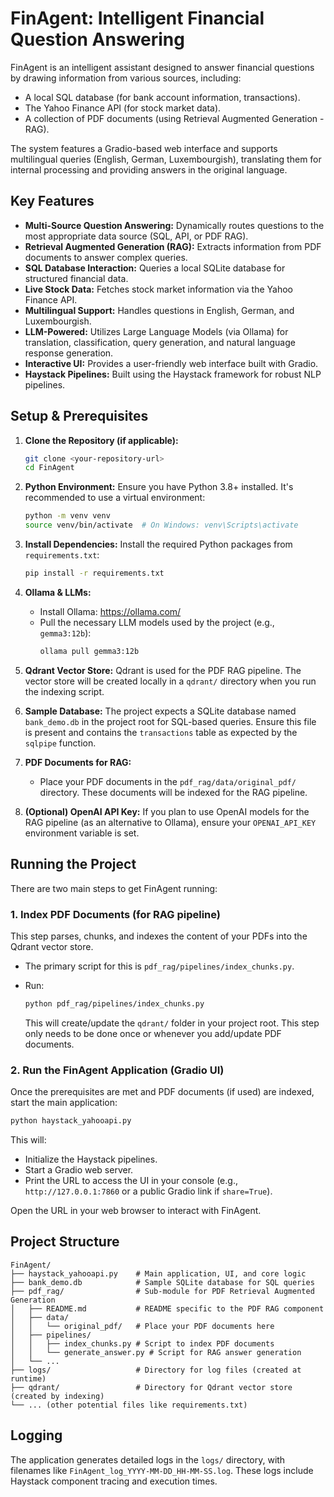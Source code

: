 # FinAgent: Intelligent Financial Question Answering

FinAgent is an intelligent assistant designed to answer financial questions by drawing information from various sources, including:
*   A local SQL database (for bank account information, transactions).
*   The Yahoo Finance API (for stock market data).
*   A collection of PDF documents (using Retrieval Augmented Generation - RAG).

The system features a Gradio-based web interface and supports multilingual queries (English, German, Luxembourgish), translating them for internal processing and providing answers in the original language.

## Key Features

*   **Multi-Source Question Answering:** Dynamically routes questions to the most appropriate data source (SQL, API, or PDF RAG).
*   **Retrieval Augmented Generation (RAG):** Extracts information from PDF documents to answer complex queries.
*   **SQL Database Interaction:** Queries a local SQLite database for structured financial data.
*   **Live Stock Data:** Fetches stock market information via the Yahoo Finance API.
*   **Multilingual Support:** Handles questions in English, German, and Luxembourgish.
*   **LLM-Powered:** Utilizes Large Language Models (via Ollama) for translation, classification, query generation, and natural language response generation.
*   **Interactive UI:** Provides a user-friendly web interface built with Gradio.
*   **Haystack Pipelines:** Built using the Haystack framework for robust NLP pipelines.

## Setup & Prerequisites

1.  **Clone the Repository (if applicable):**
    ```bash
    git clone <your-repository-url>
    cd FinAgent
    ```

2.  **Python Environment:**
    Ensure you have Python 3.8+ installed. It's recommended to use a virtual environment:
    ```bash
    python -m venv venv
    source venv/bin/activate  # On Windows: venv\Scripts\activate
    ```

3.  **Install Dependencies:**
    Install the required Python packages from `requirements.txt`:
    ```bash
    pip install -r requirements.txt
    ```

4.  **Ollama & LLMs:**
    *   Install Ollama: https://ollama.com/
    *   Pull the necessary LLM models used by the project (e.g., `gemma3:12b`):
        ```bash
        ollama pull gemma3:12b
        ```

5.  **Qdrant Vector Store:**
    Qdrant is used for the PDF RAG pipeline. The vector store will be created locally in a `qdrant/` directory when you run the indexing script.

6.  **Sample Database:**
    The project expects a SQLite database named `bank_demo.db` in the project root for SQL-based queries. Ensure this file is present and contains the `transactions` table as expected by the `sqlpipe` function.

7.  **PDF Documents for RAG:**
    *   Place your PDF documents in the `pdf_rag/data/original_pdf/` directory. These documents will be indexed for the RAG pipeline.

8.  **(Optional) OpenAI API Key:**
    If you plan to use OpenAI models for the RAG pipeline (as an alternative to Ollama), ensure your `OPENAI_API_KEY` environment variable is set.

## Running the Project

There are two main steps to get FinAgent running:

### 1. Index PDF Documents (for RAG pipeline)

This step parses, chunks, and indexes the content of your PDFs into the Qdrant vector store.

*   The primary script for this is `pdf_rag/pipelines/index_chunks.py`. 
*   Run:

    ```bash
    python pdf_rag/pipelines/index_chunks.py
    ```
    This will create/update the `qdrant/` folder in your project root. This step only needs to be done once or whenever you add/update PDF documents.

### 2. Run the FinAgent Application (Gradio UI)

Once the prerequisites are met and PDF documents (if used) are indexed, start the main application:

```bash
python haystack_yahooapi.py
```

This will:
*   Initialize the Haystack pipelines.
*   Start a Gradio web server.
*   Print the URL to access the UI in your console (e.g., `http://127.0.0.1:7860` or a public Gradio link if `share=True`).

Open the URL in your web browser to interact with FinAgent.

## Project Structure

```
FinAgent/
├── haystack_yahooapi.py    # Main application, UI, and core logic
├── bank_demo.db            # Sample SQLite database for SQL queries
├── pdf_rag/                # Sub-module for PDF Retrieval Augmented Generation
│   ├── README.md           # README specific to the PDF RAG component
│   ├── data/
│   │   └── original_pdf/   # Place your PDF documents here
│   ├── pipelines/
│   │   ├── index_chunks.py # Script to index PDF documents
│   │   └── generate_answer.py # Script for RAG answer generation
│   └── ...
├── logs/                   # Directory for log files (created at runtime)
├── qdrant/                 # Directory for Qdrant vector store (created by indexing)
└── ... (other potential files like requirements.txt)
```

## Logging

The application generates detailed logs in the `logs/` directory, with filenames like `FinAgent_log_YYYY-MM-DD_HH-MM-SS.log`. These logs include Haystack component tracing and execution times.